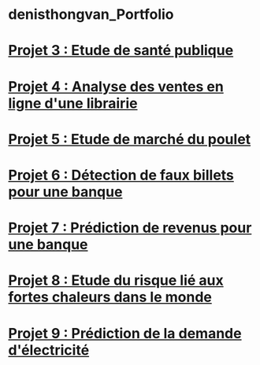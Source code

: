 # denisthongvan_Portfolio

# [Projet 3 : Etude de santé publique](https://github.com/denisthongvan/Etude-de-sante-publique)
# [Projet 4 : Analyse des ventes en ligne d'une librairie](https://github.com/denisthongvan/analyse-des-ventes-librairie)
# [Projet 5 : Etude de marché du poulet](https://github.com/denisthongvan/Etude-marche-poulet)
# [Projet 6 : Détection de faux billets pour une banque](https://github.com/denisthongvan/Detection-faux-billets)
# [Projet 7 : Prédiction de revenus pour une banque](https://github.com/denisthongvan/Prediction-revenus)
# [Projet 8 : Etude du risque lié aux fortes chaleurs dans le monde](https://github.com/denisthongvan/etude-risque-fortes-temperatures)
# [Projet 9 : Prédiction de la demande d'électricité](https://github.com/denisthongvan/prection-demande-electricite)
